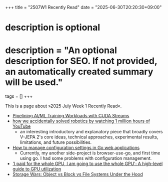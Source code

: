 +++
title = "2507W1 Recently Read"
date = "2025-06-30T20:20:30+09:00"

#
# description is optional
#
# description = "An optional description for SEO. If not provided, an automatically created summary will be used."

tags = []
+++

This is a page about »2025 July Week 1 Recently Read«.

- [Pipelining AI/ML Training Workloads with CUDA Streams](https://towardsdatascience.com/pipelining-ai-ml-training-workloads-with-cuda-streams/)
- [how we accidentally solved robotics by watching 1 million hours of YouTube](https://ksagar.bearblog.dev/vjepa/)
    - an interesting introductory and explanatory piece that broadly covers V-JEPA 2's core ideas, technical approaches, experimental results, limitations, and future possibilities.
- [How to manage configuration settings in Go web applications](https://www.alexedwards.net/blog/how-to-manage-configuration-settings-in-go-web-applications)
    - Currently, my another side-project is browser-use-go, and first time using go. I had some problems with configuration management.
- ['I paid for the whole GPU, I am going to use the whole GPU': A high-level guide to GPU utilization](https://modal.com/blog/gpu-utilization-guide#what-is-model-flops-utilization-mfu)
- [Storage Wars: Object vs Block vs File Systems Under the Hood](https://chessman7.substack.com/p/storage-wars-object-vs-block-vs-file?r=l7k4t&triedRedirect=true)